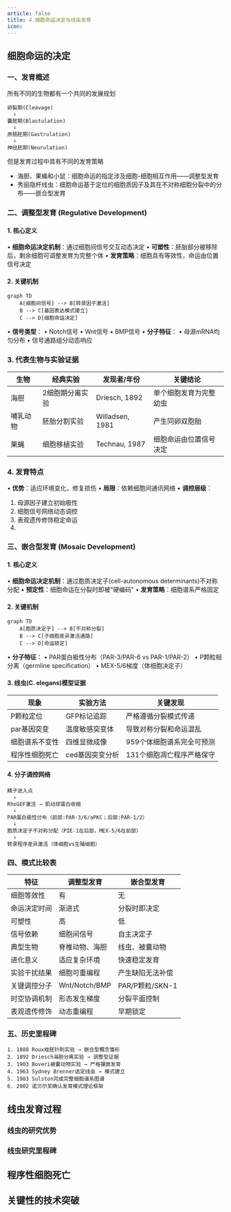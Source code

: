 ```yaml
---
article: false
title: 4.细胞命运决定与线虫发育
icon:
---
```

## 细胞命运的决定
### 一、发育概述
所有不同的生物都有一个共同的发展规划
```plaintext
卵裂期(Cleavage) 
  ↓ 
囊胚期(Blastulation)
  ↓  
原肠胚期(Gastrulation)
  ↓ 
神经胚期(Neurulation)
```

但是发育过程中具有不同的发育策略
- 海胆、果蝇和小鼠：细胞命运的指定涉及细胞-细胞相互作用——调整型发育
- 秀丽隐杆线虫：细胞命运基于定位的细胞质因子及其在不对称细胞分裂中的分布——嵌合型发育

### 二、调整型发育 (Regulative Development)

#### 1. 核心定义
• **细胞命运决定机制**：通过细胞间信号交互动态决定
• **可塑性**：胚胎部分被移除后，剩余细胞可调整发育为完整个体
• **发育策略**：细胞具有等效性，命运由位置信号决定

#### 2. 关键机制

```mermaid
graph TD
    A[细胞间信号] --> B[转录因子激活]
    B --> C[基因表达模式建立]
    C --> D[细胞命运决定]
```

• **信号类型**：
  • Notch信号
  • Wnt信号
  • BMP信号
• **分子特征**：
  • 母源mRNA均匀分布
  • 信号通路组分动态响应

### 3. 代表生物与实验证据
| 生物   | 经典实验     | 发现者/年份          | 关键结论        |
| ---- | -------- | --------------- | ----------- |
| 海胆   | 2细胞期分离实验 | Driesch, 1892   | 单个细胞发育为完整幼虫 |
| 哺乳动物 | 胚胎分割实验   | Willadsen, 1981 | 产生同卵双胞胎     |
| 果蝇   | 细胞移植实验   | Technau, 1987   | 细胞命运由位置信号决定 |

### 4. 发育特点
• **优势**：适应环境变化，修复损伤
• **局限**：依赖细胞间通讯网络
• **调控层级**：
  1. 母源因子建立初始极性
  2. 细胞信号网络动态调控
  3. 表观遗传修饰稳定命运
  4. 
### 三、嵌合型发育 (Mosaic Development)

#### 1. 核心定义
• **细胞命运决定机制**：通过胞质决定子(cell-autonomous determinants)不对称分配
• **预定性**：细胞命运在分裂时即被"硬编码"
• **发育策略**：细胞谱系严格固定

#### 2. 关键机制
```mermaid
graph TD
    A[胞质决定子] --> B[不对称分裂]
    B --> C[子细胞差异激活通路]
    C --> D[命运锁定]
```

• **分子特征**：
  • PAR蛋白极性分布（PAR-3/PAR-6 vs PAR-1/PAR-2）
  • P颗粒相分离（germline specification）
  • MEX-5/6梯度（体细胞决定子）

#### 3. 线虫(C. elegans)模型证据
| 现象                 | 实验方法                     | 关键发现                     |
|----------------------|------------------------------|------------------------------|
| P颗粒定位            | GFP标记追踪                 | 严格遵循分裂模式传递         |
| par基因突变          | 温度敏感突变体              | 导致对称分裂和命运混乱       |
| 细胞谱系不变性       | 四维显微成像                | 959个体细胞谱系完全可预测    |
| 程序性细胞死亡       | ced基因突变分析             | 131个细胞凋亡程序严格保守    |

#### 4. 分子调控网络
```plaintext
精子进入点
  ↓ 
RhoGEF激活 → 肌动球蛋白收缩
  ↓ 
PAR蛋白极性分布（前部:PAR-3/6/aPKC；后部:PAR-1/2）
  ↓ 
胞质决定子不对称分配（PIE-1在后部，MEX-5/6在前部）
  ↓ 
转录程序差异激活（体细胞vs生殖细胞）
```


### 四、模式比较表
| 特征                | 调整型发育                   | 嵌合型发育                   |
|---------------------|------------------------------|------------------------------|
| 细胞等效性          | 有                           | 无                           |
| 命运决定时间        | 渐进式                       | 分裂时即决定                 |
| 可塑性              | 高                           | 低                           |
| 信号依赖            | 细胞间信号                   | 自主决定子                   |
| 典型生物            | 脊椎动物、海胆               | 线虫、被囊动物               |
| 进化意义            | 适应复杂环境                 | 快速稳定发育                 |
| 实验干扰结果        | 细胞可重编程                 | 产生缺陷无法补偿             |
| 关键调控分子        | Wnt/Notch/BMP               | PAR/P颗粒/SKN-1              |
| 时空协调机制        | 形态发生梯度                 | 分裂平面控制                 |
| 表观遗传修饰        | 动态重编程                   | 早期锁定                     |


### 五、历史里程碑
```plaintext
1. 1888 Roux蛙胚针刺实验 → 嵌合型概念雏形
2. 1892 Driesch海胆分离实验 → 调整型证据
3. 1903 Boveri被囊动物实验 → 严格镶嵌发育
4. 1963 Sydney Brenner选定线虫 → 模式建立
5. 1983 Sulston完成完整细胞谱系图谱
6. 2002 诺贝尔奖确认发育模式理论框架
```

## 线虫发育过程

### 线虫的研究优势
### 线虫研究里程碑

## 程序性细胞死亡

## 关键性的技术突破


